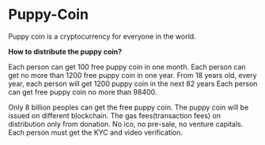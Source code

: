 # Puppy-Coin
Puppy coin is a cryptocurrency for everyone in the world.

**How to distribute the puppy coin?**

Each person can get 100 free puppy coin in one month.
Each person can get no more than 1200 free puppy coin in one year.
From 18 years old, every year, each person will get 1200 puppy coin in the next 82 years 
Each person can get free puppy coin no more than 98400.

Only 8 billion peoples can get the free puppy coin.
The puppy coin will be issued on different blockchain.
The gas fees(transaction fees) on distribution only from donation.
No ico, no pre-sale, no venture capitals.
Each person must get the KYC and video verification.
